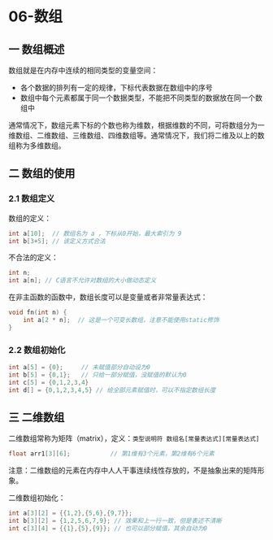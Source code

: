 # 06-数组

## 一 数组概述

数组就是在内存中连续的相同类型的变量空间：

- 各个数据的排列有一定的规律，下标代表数据在数组中的序号
- 数组中每个元素都属于同一个数据类型，不能把不同类型的数据放在同一个数组中

通常情况下，数组元素下标的个数也称为维数，根据维数的不同，可将数组分为一维数组、二维数组、三维数组、四维数组等。通常情况下，我们将二维及以上的数组称为多维数组。

## 二 数组的使用

### 2.1 数组定义

数组的定义：

```c++
int a[10];  // 数组名为 a ，下标从0开始，最大索引为 9
int b[3+5]; // 该定义方式合法
```

不合法的定义：

```c++
int n;
int a[n]; // C语言不允许对数组的大小做动态定义
```

在非主函数的函数中，数组长度可以是变量或者非常量表达式：

```c++
void fn(int n) {
    int a[2 * n];  // 这是一个可变长数组，注意不能使用static修饰
}
```

### 2.2 数组初始化

```c++
int a[5] = {0};     // 未赋值部分自动设为0
int b[5] = {0,1};   // 只给一部分赋值，没赋值的默认为0
int c[5] = {0,1,2,3,4}
int d[] = {0,1,2,3,4,5} // 给全部元素赋值时，可以不指定数组长度
```

## 三 二维数组

二维数组常称为矩阵（matrix），定义：`类型说明符 数组名[常量表达式][常量表达式]`

```c++
float arr1[3][6];           // 第1维有3个元素，第2维有6个元素
```

注意：二维数组的元素在内存中人人干事连续线性存放的，不是抽象出来的矩阵形象。

二维数组初始化：

```c++
int a[3][2] = {{1,2},{5,6},{9,7}};
int b[3][2] = {1,2,5,6,7,9}; // 效果和上一行一致，但是表述不清晰
int c[3][4] = {{1},{5},{9}}; // 也可以部分赋值，其余自动为0
```
